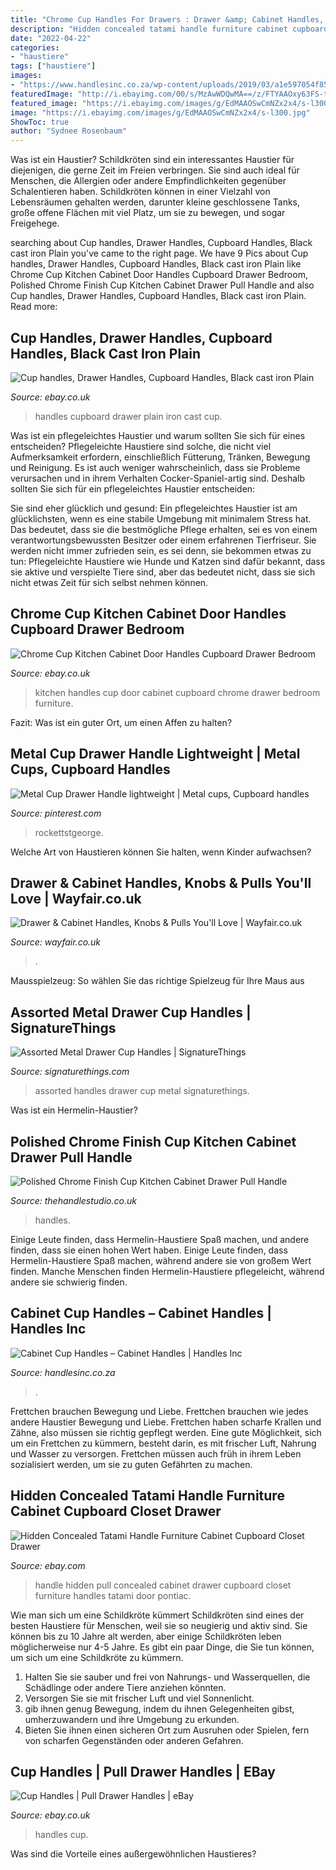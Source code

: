 ```yaml
---
title: "Chrome Cup Handles For Drawers : Drawer &amp; Cabinet Handles, Knobs &amp; Pulls You&#039;ll Love"
description: "Hidden concealed tatami handle furniture cabinet cupboard closet drawer"
date: "2022-04-22"
categories:
- "haustiere"
tags: ["haustiere"]
images:
- "https://www.handlesinc.co.za/wp-content/uploads/2019/03/a1e597054f852bae1e56ef1e16c7c2e9-300x300.jpg"
featuredImage: "http://i.ebayimg.com/00/s/MzAwWDQwMA==/z/FTYAAOxy63FS-tsK/$_3.JPG?set_id=2"
featured_image: "https://i.ebayimg.com/images/g/EdMAAOSwCmNZx2x4/s-l300.jpg"
image: "https://i.ebayimg.com/images/g/EdMAAOSwCmNZx2x4/s-l300.jpg"
ShowToc: true
author: "Sydnee Rosenbaum"
---
```



Was ist ein Haustier?
Schildkröten sind ein interessantes Haustier für diejenigen, die gerne Zeit im Freien verbringen. Sie sind auch ideal für Menschen, die Allergien oder andere Empfindlichkeiten gegenüber Schalentieren haben. Schildkröten können in einer Vielzahl von Lebensräumen gehalten werden, darunter kleine geschlossene Tanks, große offene Flächen mit viel Platz, um sie zu bewegen, und sogar Freigehege.

	

		
searching about Cup handles, Drawer Handles, Cupboard Handles, Black cast iron Plain you've came to the right page. We have 9 Pics about Cup handles, Drawer Handles, Cupboard Handles, Black cast iron Plain like Chrome Cup Kitchen Cabinet Door Handles Cupboard Drawer Bedroom, Polished Chrome Finish Cup Kitchen Cabinet Drawer Pull Handle and also Cup handles, Drawer Handles, Cupboard Handles, Black cast iron Plain. Read more:
		
    
## Cup Handles, Drawer Handles, Cupboard Handles, Black Cast Iron Plain

<img loading=lazy src="https://i.ebayimg.com/images/g/EdMAAOSwCmNZx2x4/s-l300.jpg" onerror="this.onerror=null;this.src='https://tse3.mm.bing.net/th?id=OIP.XA3CZbqq6GUJA1wgNjIU9AAAAA&amp;pid=15.1';" alt="Cup handles, Drawer Handles, Cupboard Handles, Black cast iron Plain">

_Source: ebay.co.uk_

>handles cupboard drawer plain iron cast cup. 

	

Was ist ein pflegeleichtes Haustier und warum sollten Sie sich für eines entscheiden?
Pflegeleichte Haustiere sind solche, die nicht viel Aufmerksamkeit erfordern, einschließlich Fütterung, Tränken, Bewegung und Reinigung. Es ist auch weniger wahrscheinlich, dass sie Probleme verursachen und in ihrem Verhalten Cocker-Spaniel-artig sind.
Deshalb sollten Sie sich für ein pflegeleichtes Haustier entscheiden:

Sie sind eher glücklich und gesund: Ein pflegeleichtes Haustier ist am glücklichsten, wenn es eine stabile Umgebung mit minimalem Stress hat. Das bedeutet, dass sie die bestmögliche Pflege erhalten, sei es von einem verantwortungsbewussten Besitzer oder einem erfahrenen Tierfriseur. Sie werden nicht immer zufrieden sein, es sei denn, sie bekommen etwas zu tun: Pflegeleichte Haustiere wie Hunde und Katzen sind dafür bekannt, dass sie aktive und verspielte Tiere sind, aber das bedeutet nicht, dass sie sich nicht etwas Zeit für sich selbst nehmen können.

    
## Chrome Cup Kitchen Cabinet Door Handles Cupboard Drawer Bedroom

<img loading=lazy src="http://i.ebayimg.com/images/i/112015428623-0-1/s-l1000.jpg" onerror="this.onerror=null;this.src='https://tse1.mm.bing.net/th?id=OIP.Gl9uyYcernnSbE2U_lPG7gHaHa&amp;pid=15.1';" alt="Chrome Cup Kitchen Cabinet Door Handles Cupboard Drawer Bedroom">

_Source: ebay.co.uk_

>kitchen handles cup door cabinet cupboard chrome drawer bedroom furniture. 

	

Fazit: Was ist ein guter Ort, um einen Affen zu halten?

    
## Metal Cup Drawer Handle Lightweight | Metal Cups, Cupboard Handles

<img loading=lazy src="https://i.pinimg.com/474x/4b/bf/22/4bbf22e8bc0a0d916e006164ef9a6f6a--drawer-handles-door-handles.jpg" onerror="this.onerror=null;this.src='https://tse3.mm.bing.net/th?id=OIP.iPXUHdSwi04NVaJjNvPJOgHaLH&amp;pid=15.1';" alt="Metal Cup Drawer Handle lightweight | Metal cups, Cupboard handles">

_Source: pinterest.com_

>rockettstgeorge. 

	

Welche Art von Haustieren können Sie halten, wenn Kinder aufwachsen?

    
## Drawer &amp; Cabinet Handles, Knobs &amp; Pulls You&#039;ll Love | Wayfair.co.uk

<img loading=lazy src="https://secure.img1-fg.wfcdn.com/im/24108366/resize-h400-w400^compr-r85/5379/53791097/Classic+6+2%2F5cm+Centre+Cup+Handle.jpg" onerror="this.onerror=null;this.src='https://tse2.mm.bing.net/th?id=OIP.v01IOIUH77N5NlI9iBVyVAAAAA&amp;pid=15.1';" alt="Drawer &amp; Cabinet Handles, Knobs &amp; Pulls You&#039;ll Love | Wayfair.co.uk">

_Source: wayfair.co.uk_

>. 

	

Mausspielzeug: So wählen Sie das richtige Spielzeug für Ihre Maus aus

    
## Assorted Metal Drawer Cup Handles | SignatureThings

<img loading=lazy src="https://signaturethings.com/images/thumbs/0012395_assorted-metal-drawer-cup-handles.jpeg" onerror="this.onerror=null;this.src='https://tse2.mm.bing.net/th?id=OIP.AK5yLGK3DiVz11RMBB5bsQHaHa&amp;pid=15.1';" alt="Assorted Metal Drawer Cup Handles | SignatureThings">

_Source: signaturethings.com_

>assorted handles drawer cup metal signaturethings. 

	

Was ist ein Hermelin-Haustier?

    
## Polished Chrome Finish Cup Kitchen Cabinet Drawer Pull Handle

<img loading=lazy src="https://www.thehandlestudio.co.uk/media/catalog/product/cache/0e9fea7fe74dc13c7b1b6173048ab956/2/4/241-PCPH.jpg" onerror="this.onerror=null;this.src='https://tse3.mm.bing.net/th?id=OIP.2KoMlvH452PkBgNSMflwQAAAAA&amp;pid=15.1';" alt="Polished Chrome Finish Cup Kitchen Cabinet Drawer Pull Handle">

_Source: thehandlestudio.co.uk_

>handles. 

	

Einige Leute finden, dass Hermelin-Haustiere Spaß machen, und andere finden, dass sie einen hohen Wert haben.
Einige Leute finden, dass Hermelin-Haustiere Spaß machen, während andere sie von großem Wert finden. Manche Menschen finden Hermelin-Haustiere pflegeleicht, während andere sie schwierig finden.

    
## Cabinet Cup Handles – Cabinet Handles | Handles Inc

<img loading=lazy src="https://www.handlesinc.co.za/wp-content/uploads/2019/03/a1e597054f852bae1e56ef1e16c7c2e9-300x300.jpg" onerror="this.onerror=null;this.src='https://tse2.mm.bing.net/th?id=OIP.dgCo3-MDI8cM_o5wNPbYkgAAAA&amp;pid=15.1';" alt="Cabinet Cup Handles – Cabinet Handles | Handles Inc">

_Source: handlesinc.co.za_

>. 

	

Frettchen brauchen Bewegung und Liebe.
Frettchen brauchen wie jedes andere Haustier Bewegung und Liebe. Frettchen haben scharfe Krallen und Zähne, also müssen sie richtig gepflegt werden. Eine gute Möglichkeit, sich um ein Frettchen zu kümmern, besteht darin, es mit frischer Luft, Nahrung und Wasser zu versorgen. Frettchen müssen auch früh in ihrem Leben sozialisiert werden, um sie zu guten Gefährten zu machen.

    
## Hidden Concealed Tatami Handle Furniture Cabinet Cupboard Closet Drawer

<img loading=lazy src="https://i.ebayimg.com/images/i/152173524539-0-1/s-l1000.jpg" onerror="this.onerror=null;this.src='https://tse4.mm.bing.net/th?id=OIP.uEVqegDyN7kMiGacp3kCzQHaHa&amp;pid=15.1';" alt="Hidden Concealed Tatami Handle Furniture Cabinet Cupboard Closet Drawer">

_Source: ebay.com_

>handle hidden pull concealed cabinet drawer cupboard closet furniture handles tatami door pontiac. 

	

Wie man sich um eine Schildkröte kümmert
Schildkröten sind eines der besten Haustiere für Menschen, weil sie so neugierig und aktiv sind. Sie können bis zu 10 Jahre alt werden, aber einige Schildkröten leben möglicherweise nur 4-5 Jahre. Es gibt ein paar Dinge, die Sie tun können, um sich um eine Schildkröte zu kümmern.
1) Halten Sie sie sauber und frei von Nahrungs- und Wasserquellen, die Schädlinge oder andere Tiere anziehen könnten.
2) Versorgen Sie sie mit frischer Luft und viel Sonnenlicht.
3) gib ihnen genug Bewegung, indem du ihnen Gelegenheiten gibst, umherzuwandern und ihre Umgebung zu erkunden.
4) Bieten Sie ihnen einen sicheren Ort zum Ausruhen oder Spielen, fern von scharfen Gegenständen oder anderen Gefahren.

    
## Cup Handles | Pull Drawer Handles | EBay

<img loading=lazy src="http://i.ebayimg.com/00/s/MzAwWDQwMA==/z/FTYAAOxy63FS-tsK/$_3.JPG?set_id=2" onerror="this.onerror=null;this.src='https://tse4.mm.bing.net/th?id=OIP.SXGzmqP-m75gJsjunHUjJQAAAA&amp;pid=15.1';" alt="Cup Handles | Pull Drawer Handles | eBay">

_Source: ebay.co.uk_

>handles cup. 

	

Was sind die Vorteile eines außergewöhnlichen Haustieres?

